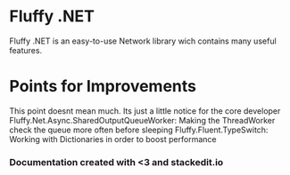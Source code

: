 # Fluffy .NET

Fluffy .NET is an easy-to-use Network library wich contains many useful features.


# Points for Improvements
This point doesnt mean much. Its just a little notice for the core developer
Fluffy.Net.Async.SharedOutputQueueWorker: Making the ThreadWorker check the queue more often before sleeping
Fluffy.Fluent.TypeSwitch: Working with Dictionaries in order to boost performance 


### Documentation created with <3 and stackedit.io
